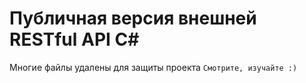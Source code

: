 # Публичная версия внешней RESTful API C#
Многие файлы удалены для защиты проекта
`Смотрите, изучайте :)`